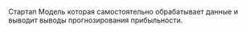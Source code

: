 Стартап
Модель которая самостоятельно обрабатывает данные и выводит выводы прогнозирования прибыльности.
